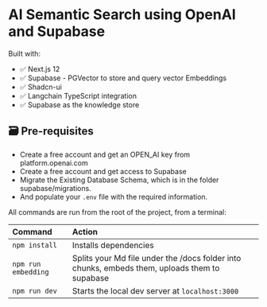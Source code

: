 # AI Semantic Search using OpenAI and Supabase

Built with:
- ✅ Next.js 12
- ✅ Supabase - PGVector to store and query vector Embeddings
- ✅ Shadcn-ui
- ✅ Langchain TypeScript integration
- ✅ Supabase as the knowledge store

## 🗃️ Pre-requisites
- Create a free account and get an OPEN_AI key from platform.openai.com
- Create a free account and get access to Supabase
- Migrate the Existing Database Schema, which is in the folder supabase/migrations.
- And populate your `.env` file with the required information.


All commands are run from the root of the project, from a terminal:

| Command               | Action                                          |
| :-------------------- | :-----------------------------------------------|
| `npm install`         | Installs dependencies                           |
| `npm run embedding`| Splits your Md file under the /docs folder into chunks, embeds them, uploads them to supabase|
| `npm run dev`         | Starts the local dev server at `localhost:3000` |